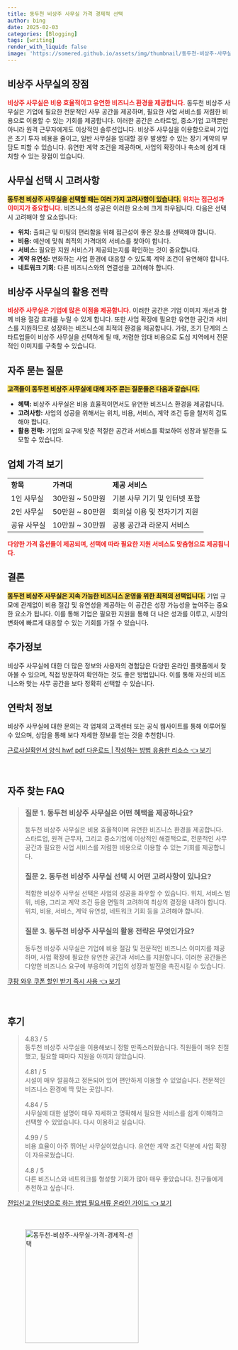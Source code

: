 ```yaml
---
title: 동두천 비상주 사무실 가격 경제적 선택
author: bing
date: 2025-02-03
categories: [Blogging]
tags: [writing]
render_with_liquid: false
image: 'https://somered.github.io/assets/img/thumbnail/동두천-비상주-사무실-가격-경제적-선택.webp'
---
```



<h2 id='비상주 사무실의 장점'>비상주 사무실의 장점</h2>

<p><b><span style="color: #ee2323;">비상주 사무실은 비용 효율적이고 유연한 비즈니스 환경을 제공합니다.</span></b> 동두천 비상주 사무실은 기업에 필요한 전문적인 사무 공간을 제공하며, 필요한 사업 서비스를 저렴한 비용으로 이용할 수 있는 기회를 제공합니다. 이러한 공간은 스타트업, 중소기업 고객뿐만 아니라 원격 근무자에게도 이상적인 솔루션입니다. 비상주 사무실을 이용함으로써 기업은 초기 투자 비용을 줄이고, 일반 사무실을 임대할 경우 발생할 수 있는 장기 계약의 부담도 피할 수 있습니다. 유연한 계약 조건을 제공하며, 사업의 확장이나 축소에 쉽게 대처할 수 있는 장점이 있습니다.</p>

<h2 id='사무실 선택 시 고려사항'>사무실 선택 시 고려사항</h2>

<p><b><span style="background-color: #ffe066;">동두천 비상주 사무실을 선택할 때는 여러 가지 고려사항이 있습니다.</span></b> <b><span style="color: #ee2323;">위치는 접근성과 이미지가 중요합니다.</span></b> 비즈니스의 성공은 이러한 요소에 크게 좌우됩니다. 다음은 선택 시 고려해야 할 요소입니다:</p>

<ul>
    <li><b>위치:</b> 출퇴근 및 미팅의 편리함을 위해 접근성이 좋은 장소를 선택해야 합니다.</li>
    <li><b>비용:</b> 예산에 맞춰 최적의 가격대의 서비스를 찾아야 합니다.</li>
    <li><b>서비스:</b> 필요한 지원 서비스가 제공되는지를 확인하는 것이 중요합니다.</li>
    <li><b>계약 유연성:</b> 변화하는 사업 환경에 대응할 수 있도록 계약 조건이 유연해야 합니다.</li>
    <li><b>네트워크 기회:</b> 다른 비즈니스와의 연결성을 고려해야 합니다.</li>
</ul>

<h2 id='비상주 사무실의 활용 전략'>비상주 사무실의 활용 전략</h2>

<p><b><span style="color: #ee2323;">비상주 사무실은 기업에 많은 이점을 제공합니다.</span></b> 이러한 공간은 기업 이미지 개선과 함께 비용 절감 효과를 누릴 수 있게 합니다. 또한 사업 확장에 필요한 유연한 공간과 서비스를 지원하므로 성장하는 비즈니스에 최적의 환경을 제공합니다. 가령, 초기 단계의 스타트업들이 비상주 사무실을 선택하게 될 때, 저렴한 임대 비용으로 도심 지역에서 전문적인 이미지를 구축할 수 있습니다.</p>

<h2 id='자주 묻는 질문'>자주 묻는 질문</h2>

<p><b><span style="background-color: #ffe066;">고객들이 동두천 비상주 사무실에 대해 자주 묻는 질문들은 다음과 같습니다.</span></b></p>

<ul>
    <li><b>혜택:</b> 비상주 사무실은 비용 효율적이면서도 유연한 비즈니스 환경을 제공합니다.</li>
    <li><b>고려사항:</b> 사업의 성공을 위해서는 위치, 비용, 서비스, 계약 조건 등을 철저히 검토해야 합니다.</li>
    <li><b>활용 전략:</b> 기업의 요구에 맞춘 적절한 공간과 서비스를 확보하여 성장과 발전을 도모할 수 있습니다.</li>
</ul>

<h2 id='업체 가격 보기'>업체 가격 보기</h2>

<table>
    <tr>
        <td><b>항목</b></td>
        <td><b>가격대</b></td>
        <td><b>제공 서비스</b></td>
    </tr>
    <tr>
        <td>1인 사무실</td>
        <td>30만원 ~ 50만원</td>
        <td>기본 사무 기기 및 인터넷 포함</td>
    </tr>
    <tr>
        <td>2인 사무실</td>
        <td>50만원 ~ 80만원</td>
        <td>회의실 이용 및 전자기기 지원</td>
    </tr>
    <tr>
        <td>공유 사무실</td>
        <td>10만원 ~ 30만원</td>
        <td>공용 공간과 라운지 서비스</td>
    </tr>
</table>

<p><b><span style="color: #ee2323;">다양한 가격 옵션들이 제공되며, 선택에 따라 필요한 지원 서비스도 맞춤형으로 제공됩니다.</span></b></p>

<h2 id='결론'>결론</h2>

<p><b><span style="background-color: #ffe066;">동두천 비상주 사무실은 지속 가능한 비즈니스 운영을 위한 최적의 선택입니다.</span></b> 기업 규모에 관계없이 비용 절감 및 유연성을 제공하는 이 공간은 성장 가능성을 높여주는 중요한 요소가 됩니다. 이를 통해 기업은 필요한 지원을 통해 더 나은 성과를 이루고, 시장의 변화에 빠르게 대응할 수 있는 기회를 가질 수 있습니다.</p>

<h2 id='추가정보'>추가정보</h2>

<p>비상주 사무실에 대한 더 많은 정보와 사용자의 경험담은 다양한 온라인 플랫폼에서 찾아볼 수 있으며, 직접 방문하여 확인하는 것도 좋은 방법입니다. 이를 통해 자신의 비즈니스와 맞는 사무 공간을 보다 정확히 선택할 수 있습니다.</p>

<h2 id='연락처 정보'>연락처 정보</h2>

<p>비상주 사무실에 대한 문의는 각 업체의 고객센터 또는 공식 웹사이트를 통해 이루어질 수 있으며, 상담을 통해 보다 자세한 정보를 얻는 것을 추천합니다.</p>


<p><a class="click-button" title="근로사실확인서 양식 hwf pdf 다운로드 | 작성하는 방법 유용한 리소스" href="https://somered.github.io/posts/%EA%B7%BC%EB%A1%9C%EC%82%AC%EC%8B%A4%ED%99%95%EC%9D%B8%EC%84%9C-%EC%96%91%EC%8B%9D-hwf-pdf-%EB%8B%A4%EC%9A%B4%EB%A1%9C%EB%93%9C-%EC%9E%91%EC%84%B1%ED%95%98%EB%8A%94-%EB%B0%A9%EB%B2%95-%EC%9C%A0%EC%9A%A9%ED%95%9C-%EB%A6%AC%EC%86%8C%EC%8A%A4/" rel="dofollow">근로사실확인서 양식 hwf pdf 다운로드 | 작성하는 방법 유용한 리소스 👈 보기</a></p><br>
<h2 id='자주_찾는_FAQ'>자주 찾는 FAQ</h2>
<div itemscope="" itemtype="https://schema.org/FAQPage"> 
<blockquote> 
<div itemscope="" itemprop="mainEntity" itemtype="https://schema.org/Question"> 
<h3 itemprop="name">질문 1. 동두천 비상주 사무실은 어떤 혜택을 제공하나요?</h3> 
<div itemscope="" itemprop="acceptedAnswer" itemtype="https://schema.org/Answer"> 
<span itemprop="text"> 
<p>동두천 비상주 사무실은 비용 효율적이며 유연한 비즈니스 환경을 제공합니다. 스타트업, 원격 근무자, 그리고 중소기업에 이상적인 해결책으로, 전문적인 사무 공간과 필요한 사업 서비스를 저렴한 비용으로 이용할 수 있는 기회를 제공합니다.</p> 
</span> 
</div> 
</div> 

<div itemscope="" itemprop="mainEntity" itemtype="https://schema.org/Question"> 
<h3 itemprop="name">질문 2. 동두천 비상주 사무실 선택 시 어떤 고려사항이 있나요?</h3> 
<div itemscope="" itemprop="acceptedAnswer" itemtype="https://schema.org/Answer"> 
<span itemprop="text"> 
<p>적합한 비상주 사무실 선택은 사업의 성공을 좌우할 수 있습니다. 위치, 서비스 범위, 비용, 그리고 계약 조건 등을 면밀히 고려하여 최상의 결정을 내려야 합니다. 위치, 비용, 서비스, 계약 유연성, 네트워크 기회 등을 고려해야 합니다.</p> 
</span> 
</div> 
</div> 

<div itemscope="" itemprop="mainEntity" itemtype="https://schema.org/Question"> 
<h3 itemprop="name">질문 3. 동두천 비상주 사무실의 활용 전략은 무엇인가요?</h3> 
<div itemscope="" itemprop="acceptedAnswer" itemtype="https://schema.org/Answer"> 
<span itemprop="text"> 
<p>동두천 비상주 사무실은 기업에 비용 절감 및 전문적인 비즈니스 이미지를 제공하며, 사업 확장에 필요한 유연한 공간과 서비스를 지원합니다. 이러한 공간들은 다양한 비즈니스 요구에 부응하여 기업의 성장과 발전을 촉진시킬 수 있습니다.</p> 
</span> 
</div> 
</div> 

</blockquote> 
</div>
<p><a class="click-button" title="쿠팡 와우 쿠폰 할인 받기 즉시 사용" href="https://somered.github.io/posts/%EC%BF%A0%ED%8C%A1-%EC%99%80%EC%9A%B0-%EC%BF%A0%ED%8F%B0-%ED%95%A0%EC%9D%B8-%EB%B0%9B%EA%B8%B0-%EC%A6%89%EC%8B%9C-%EC%82%AC%EC%9A%A9/" rel="dofollow">쿠팡 와우 쿠폰 할인 받기 즉시 사용 👈 보기</a></p><br>
<h2 id='후기'>후기</h2>
<div itemscope itemtype="https://schema.org/Product">
  <blockquote>
  <div itemprop="review" itemscope itemtype="https://schema.org/Review">
      <div itemprop="reviewRating" itemscope itemtype="https://schema.org/Rating"> <span itemprop="ratingValue">4.83</span> / <span itemprop="bestRating">5</span> </div>
      <span itemprop="reviewBody">동두천 비상주 사무실을 이용해보니 정말 만족스러웠습니다. 직원들이 매우 친절했고, 필요할 때마다 지원을 아끼지 않았습니다.</span>
  </div>
  <br>
  <div itemprop="review" itemscope itemtype="https://schema.org/Review">
      <div itemprop="reviewRating" itemscope itemtype="https://schema.org/Rating"> <span itemprop="ratingValue">4.81</span> / <span itemprop="bestRating">5</span> </div>
      <span itemprop="reviewBody">시설이 매우 깔끔하고 정돈되어 있어 편안하게 이용할 수 있었습니다. 전문적인 비즈니스 환경에 딱 맞는 곳입니다.</span>
  </div>
  <br>
  <div itemprop="review" itemscope itemtype="https://schema.org/Review">
      <div itemprop="reviewRating" itemscope itemtype="https://schema.org/Rating"> <span itemprop="ratingValue">4.84</span> / <span itemprop="bestRating">5</span> </div>
      <span itemprop="reviewBody">사무실에 대한 설명이 매우 자세하고 명확해서 필요한 서비스를 쉽게 이해하고 선택할 수 있었습니다. 다시 이용하고 싶습니다.</span>
  </div>
  <br>
  <div itemprop="review" itemscope itemtype="https://schema.org/Review">
      <div itemprop="reviewRating" itemscope itemtype="https://schema.org/Rating"> <span itemprop="ratingValue">4.99</span> / <span itemprop="bestRating">5</span> </div>
      <span itemprop="reviewBody">비용 효율이 아주 뛰어난 사무실이었습니다. 유연한 계약 조건 덕분에 사업 확장이 자유로웠습니다.</span>
  </div>
  <br>
  <div itemprop="review" itemscope itemtype="https://schema.org/Review">
      <div itemprop="reviewRating" itemscope itemtype="https://schema.org/Rating"> <span itemprop="ratingValue">4.8</span> / <span itemprop="bestRating">5</span> </div>
      <span itemprop="reviewBody">다른 비즈니스와 네트워크를 형성할 기회가 많아 매우 좋았습니다. 친구들에게 추천하고 싶습니다.</span>
  </div>
  </blockquote>
</div>
<p><a class="click-button" title="전입신고 인터넷으로 하는 방법 필요서류 온라인 가이드" href="https://somered.github.io/posts/%EC%A0%84%EC%9E%85%EC%8B%A0%EA%B3%A0-%EC%9D%B8%ED%84%B0%EB%84%B7%EC%9C%BC%EB%A1%9C-%ED%95%98%EB%8A%94-%EB%B0%A9%EB%B2%95-%ED%95%84%EC%9A%94%EC%84%9C%EB%A5%98-%EC%98%A8%EB%9D%BC%EC%9D%B8-%EA%B0%80%EC%9D%B4%EB%93%9C/" rel="dofollow">전입신고 인터넷으로 하는 방법 필요서류 온라인 가이드 👈 보기</a></p><br>
<figure class="image"><img src="https://somered.github.io/assets/img/thumbnail/동두천-비상주-사무실-가격-경제적-선택.webp" alt="동두천-비상주-사무실-가격-경제적-선택" width="256" height="256"></figure>